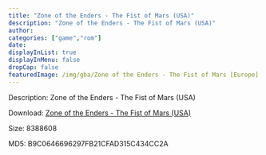 ```yaml
---
title: "Zone of the Enders - The Fist of Mars (USA)"
description: "Zone of the Enders - The Fist of Mars (USA)"
author: 
categories: ["game","rom"]
date: 
displayInList: true
displayInMenu: false
dropCap: false
featuredImage: /img/gba/Zone of the Enders - The Fist of Mars [Europe].jpg
---
```


Description: Zone of the Enders - The Fist of Mars (USA)

Download: <a style="text-decoration:underline;" href="https://mega.nz/#!rXZgyarL!ht3Bbb6tQvA3yvwwELFmDjiLGrrO6dJrwUlLoa8fTy8" target = "_blank" rel = "nofollow" > Zone of the Enders - The Fist of Mars (USA)</a>

Size: 8388608

MD5: B9C0646696297FB21CFAD315C434CC2A


